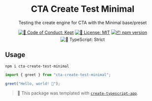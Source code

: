 <h1 align="center">CTA Create Test Minimal</h1>

<p align="center">Testing the create engine for CTA with the Minimal base/preset</p>

<p align="center">
	<a href="https://github.com/JoshuaKGoldberg/cta-create-test-minimal/blob/main/.github/CODE_OF_CONDUCT.md" target="_blank"><img alt="🤝 Code of Conduct: Kept" src="https://img.shields.io/badge/%F0%9F%A4%9D_code_of_conduct-kept-21bb42" /></a>
	<a href="https://github.com/JoshuaKGoldberg/cta-create-test-minimal/blob/main/LICENSE.md" target="_blank"><img alt="📝 License: MIT" src="https://img.shields.io/badge/%F0%9F%93%9D_license-MIT-21bb42.svg"></a>
	<a href="http://npmjs.com/package/cta-create-test-minimal"><img alt="📦 npm version" src="https://img.shields.io/npm/v/cta-create-test-minimal?color=21bb42&label=%F0%9F%93%A6%20npm" /></a>
	<img alt="💪 TypeScript: Strict" src="https://img.shields.io/badge/%F0%9F%92%AA_typescript-strict-21bb42.svg" />
</p>

## Usage

```shell
npm i cta-create-test-minimal
```

```ts
import { greet } from "cta-create-test-minimal";

greet("Hello, world! 💖");
```

<!-- You can remove this notice if you don't want it 🙂 no worries! -->

> 💙 This package was templated with [`create-typescript-app`](https://github.com/JoshuaKGoldberg/create-typescript-app).
